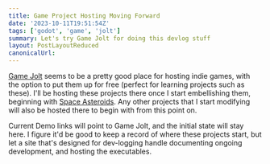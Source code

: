 ```yaml
---
title: Game Project Hosting Moving Forward
date: '2023-10-11T19:51:54Z'
tags: ['godot', 'game', 'jolt']
summary: Let's try Game Jolt for doing this devlog stuff
layout: PostLayoutReduced
canonicalUrl:
---
```


[Game Jolt](https://gamejolt.com/about) seems to be a pretty good place for hosting indie games, with the option to put them up for free
(perfect for learning projects such as these). I'll be hosting these projects there once I start embellishing them,
beginning with [Space Asteroids](/projects/godot-asteroids). Any other projects that I start modifying will also be hosted there to
begin with from this point on.

Current Demo links will point to Game Jolt, and the initial state will stay here. I figure it'd be good to keep a
record of where these projects start, but let a site that's designed for dev-logging handle documenting ongoing
development, and hosting the executables.
